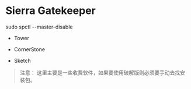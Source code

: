 
# Sierra Gatekeeper
sudo spctl --master-disable

- Tower
- CornerStone

- Sketch

> 注意：
  这里主要是一些收费软件，如果要使用破解版则必须要手动去找安装包。
